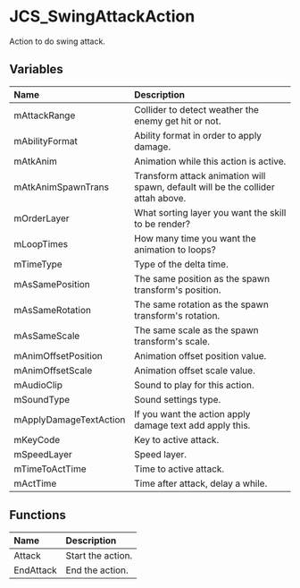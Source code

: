# JCS_SwingAttackAction

Action to do swing attack.

## Variables

| Name                   | Description                                                                      |
|:-----------------------|:---------------------------------------------------------------------------------|
| mAttackRange           | Collider to detect weather the enemy get hit or not.                             |
| mAbilityFormat         | Ability format in order to apply damage.                                         |
| mAtkAnim               | Animation while this action is active.                                           |
| mAtkAnimSpawnTrans     | Transform attack animation will spawn, default will be the collider attah above. |
| mOrderLayer            | What sorting layer you want the skill to be render?                              |
| mLoopTimes             | How many time you want the animation to loops?                                   |
| mTimeType              | Type of the delta time.                                                          |
| mAsSamePosition        | The same position as the spawn transform's position.                             |
| mAsSameRotation        | The same rotation as the spawn transform's rotation.                             |
| mAsSameScale           | The same scale as the spawn transform's scale.                                   |
| mAnimOffsetPosition    | Animation offset position value.                                                 |
| mAnimOffsetScale       | Animation offset scale value.                                                    |
| mAudioClip             | Sound to play for this action.                                                   |
| mSoundType             | Sound settings type.                                                             |
| mApplyDamageTextAction | If you want the action apply damage text add apply this.                         |
| mKeyCode               | Key to active attack.                                                            |
| mSpeedLayer            | Speed layer.                                                                     |
| mTimeToActTime         | Time to active attack.                                                           |
| mActTime               | Time after attack, delay a while.                                                |

## Functions

| Name      | Description       |
|:----------|:------------------|
| Attack    | Start the action. |
| EndAttack | End the action.   |
